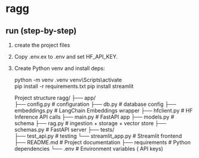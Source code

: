 # ragg


## run (step-by-step)
1. create the project files
2. Copy .env.ex to .env and set HF_API_KEY.
3. Create Python venv and install deps:

    python -m venv .venv
    venv\Scripts\activate    
    pip install -r requirements.txt
    pip install streamlit

    Project structure
ragg/
├── app/                    
    ├── config.py           # configuration
    ├── db.py               # database config
    ├── embeddings.py       # LangChain Embeddings wrapper
    ├── hfclient.py         # HF Inference API calls
    ├── main.py             # FastAPI app
    ├── models.py           # schema
    ├── rag.py              # ingestion + storage + vector store
    ├── schemas.py          # FastAPI server
├── tests/                  
    ├── test_api.py         # testing
└── streamlit_app.py        # Streamlit frontend       
├── README.md               # Project documentation
├── requirements            # Python dependencies
└── .env                    # Environment variables ( API keys)